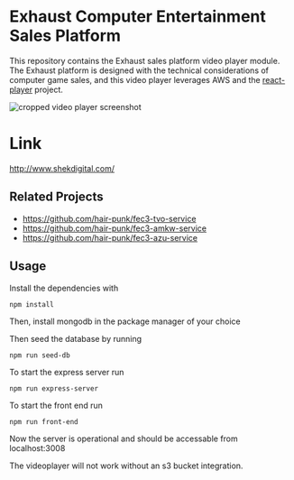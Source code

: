# Exhaust Computer Entertainment Sales Platform

This repository contains the Exhaust sales platform video player module.  The Exhaust platform is designed with the technical considerations of computer game sales, and this video player leverages AWS and the [react-player](https://github.com/CookPete/react-player) project.

![cropped video player screenshot](https://user-images.githubusercontent.com/1322821/60388296-2504f600-9a64-11e9-8d98-97cea548811b.png)
# Link
http://www.shekdigital.com/
## Related Projects
  - https://github.com/hair-punk/fec3-tvo-service
  - https://github.com/hair-punk/fec3-amkw-service
  - https://github.com/hair-punk/fec3-azu-service

## Usage
Install the dependencies with

```npm install```

Then, install mongodb in the package manager of your choice

Then seed the database by running

```npm run seed-db```

To start the express server run

```npm run express-server```

To start the front end run

```npm run front-end```

Now the server is operational and should be accessable from localhost:3008

The videoplayer will not work without an s3 bucket integration.  

